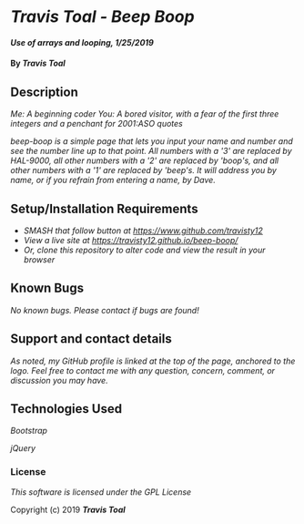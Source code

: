 # _Travis Toal - Beep Boop_

#### _Use of arrays and looping, 1/25/2019_

#### By _**Travis Toal**_

## Description

_Me: A beginning coder_
_You: A bored visitor, with a fear of the first three integers and a penchant for 2001:ASO quotes_

_beep-boop is a simple page that lets you input your name and number and see the number line up to that point. All numbers with a '3' are replaced by HAL-9000, all other numbers with a '2' are replaced by 'boop's, and all other numbers with a '1' are replaced by 'beep's. It will address you by name, or if you refrain from entering a name, by Dave._

## Setup/Installation Requirements

* _SMASH that follow button at https://www.github.com/travisty12_
* _View a live site at https://travisty12.github.io/beep-boop/_
* _Or, clone this repository to alter code and view the result in your browser_

## Known Bugs

_No known bugs. Please contact if bugs are found!_

## Support and contact details

_As noted, my GitHub profile is linked at the top of the page, anchored to the logo. Feel free to contact me with any question, concern, comment, or discussion you may have._

## Technologies Used

_Bootstrap_

_jQuery_

### License

*This software is licensed under the GPL License*

Copyright (c) 2019 **_Travis Toal_**
